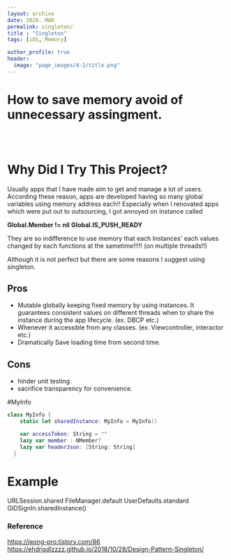 ```yaml
---
layout: archive
date: 2020. MAR
permalink: singleton/
title : "Singleton"
tags: [iOS, Memory]

author_profile: true
header:
  image: "page_images/4-1/title.png"
---
```


# How to save memory avoid of unnecessary assingment.
<br><br>

# Why Did I Try This Project?

Usually apps that I have made aim to get and manage a lot of users. According these reason, apps are developed having so many global variables using memory address each!! Especially when I renovated apps which were put out to outsourcing, I got annoyed on instance called

**Global.Member != nil**
**Global.IS_PUSH_READY**

They are so indifference to use memory that each Instances' each values changed by each functions at the sametime!!!!! (on multiple threads!!)

Although it is not perfect but there are some reasons I suggest using singleton.

## Pros
- Mutable globally keeping fixed memory by using instances.
It guarantees consistent values on different threads when to share the instance during the app lifecycle. (ex. DBCP etc.)
- Whenever it accessible from any classes. (ex. Viewcontroller, interactor etc.)
- Dramatically Save loading time from second time.

## Cons
- hinder unit testing.
- sacrifice transparency for convenience.

#MyInfo
```swift
class MyInfo {
    static let sharedInstance: MyInfo = MyInfo()

    var accessToken: String = ""
    lazy var member : NMember?
    lazy var headerJson: [String: String]
  }
````

# Example
URLSession.shared
FileManager.default
UserDefaults.standard
GIDSignIn.sharedInstance()


### Reference
https://jeong-pro.tistory.com/86
https://ehdrjsdlzzzz.github.io/2018/10/28/Design-Pattern-Singleton/
